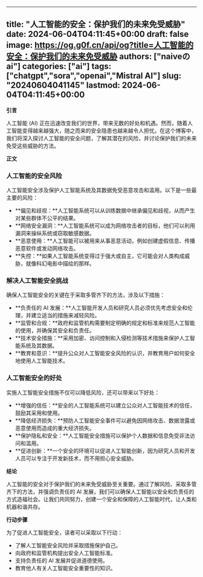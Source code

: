
---
title: "人工智能的安全：保护我们的未来免受威胁"
date: 2024-06-04T04:11:45+00:00
draft: false
image: https://og.g0f.cn/api/og?title=人工智能的安全：保护我们的未来免受威胁
authors: ["naiveのai"]
categories: ["ai"]
tags: ["chatgpt","sora","openai","Mistral AI"]
slug: "20240604041145"
lastmod: 2024-06-04T04:11:45+00:00
---
**引言**

人工智能 (AI) 正在迅速改变我们的世界，带来无数的好处和机遇。然而，随着人工智能变得越来越强大，随之而来的安全隐患也越来越令人担忧。在这个博客中，我们将深入探讨人工智能的安全问题，了解其潜在的风险，并讨论保护我们的未来免受这些威胁的方法。

**正文**

### 人工智能的安全风险

人工智能安全涉及保护人工智能系统及其数据免受恶意攻击和滥用。以下是一些最主要的风险：

- **偏见和歧视：**人工智能系统可以从训练数据中继承偏见和歧视，从而产生对某些群体不公平的结果。
- **网络安全漏洞：**人工智能系统可以成为网络攻击者的目标，他们可以利用漏洞来操纵系统或窃取敏感数据。
- **恶意使用：**人工智能可以被用来从事恶意活动，例如创建虚假信息、传播恶意软件或发动网络攻击。
- **失控：**如果人工智能系统变得过于强大或自主，它可能会对人类构成威胁，就像科幻电影中描绘的那样。

### 解决人工智能安全挑战

确保人工智能安全的关键在于采取多管齐下的方法，涉及以下措施：

- **负责任的 AI 发展：**人工智能开发人员和研究人员必须优先考虑安全和伦理，并建立适当的措施来减轻风险。
- **监管和合规：**政府和监管机构需要制定明确的规定和标准来规范人工智能的使用，并确保其安全和负责任。
- **技术安全措施：**采用加密、访问控制和入侵检测等技术措施来保护人工智能系统及其数据。
- **教育和意识：**提升公众对人工智能安全风险的认识，并教育用户如何安全地使用人工智能技术。

### 人工智能安全的好处

实施人工智能安全措施不仅可以降低风险，还可以带来以下好处：

- **增强的信任：**安全的人工智能系统可以建立公众对人工智能技术的信任，鼓励其采用和使用。
- **降低经济损失：**预防人工智能安全事件可以避免因网络攻击、数据泄露或恶意使用而造成的重大经济损失。
- **保护隐私和安全：**人工智能安全措施可以保护个人数据和信息免受非法访问和滥用。
- **促进创新：**一个安全的环境可以促进人工智能创新，因为研究人员和开发人员可以专注于开发新技术，而不用担心安全威胁。

**结论**

人工智能的安全对于保护我们的未来免受威胁至关重要。通过了解风险、采取多管齐下的方法，并强调负责任的 AI 发展，我们可以确保人工智能以安全和负责任的方式造福社会。让我们共同努力，创建一个安全和保障的人工智能时代，让人类和机器和谐共存。

**行动步骤**

为了促进人工智能安全，读者可以采取以下行动：

- 了解人工智能安全风险并采取措施保护自己。
- 向政府和监管机构提出安全人工智能标准。
- 支持负责任的 AI 发展并促进道德使用。
- 教育他人有关人工智能安全重要性的知识。